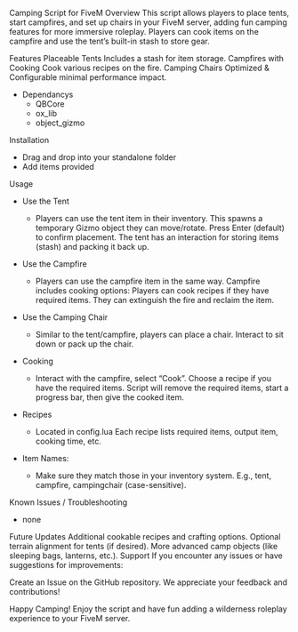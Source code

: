 Camping Script for FiveM
Overview
This script allows players to place tents, start campfires, and set up chairs in your FiveM server, adding fun camping features for more immersive roleplay. Players can cook items on the campfire and use the tent’s built-in stash to store gear.

Features
Placeable Tents
Includes a stash for item storage.
Campfires with Cooking
Cook various recipes on the fire.
Camping Chairs
Optimized & Configurable
minimal performance impact.

- Dependancys
  - QBCore
  - ox_lib
  - object_gizmo

Installation
  - Drag and drop into your standalone folder
  - Add items provided


Usage
- Use the Tent
   - Players can use the tent item in their inventory.
    This spawns a temporary Gizmo object they can move/rotate.
    Press Enter (default) to confirm placement.
    The tent has an interaction for storing items (stash) and packing it back up.
    
- Use the Campfire
    - Players can use the campfire item in the same way.
      Campfire includes cooking options:
      Players can cook recipes if they have required items.
      They can extinguish the fire and reclaim the item.
      
- Use the Camping Chair
    - Similar to the tent/campfire, players can place a chair.
      Interact to sit down or pack up the chair.
      
- Cooking
    - Interact with the campfire, select “Cook”.
      Choose a recipe if you have the required items.
      Script will remove the required items, start a progress bar, then give the cooked item.

- Recipes
    - Located in config.lua
      Each recipe lists required items, output item, cooking time, etc.
      
- Item Names:
    - Make sure they match those in your inventory system.
      E.g., tent, campfire, campingchair (case-sensitive).


Known Issues / Troubleshooting
 - none

Future Updates
Additional cookable recipes and crafting options.
Optional terrain alignment for tents (if desired).
More advanced camp objects (like sleeping bags, lanterns, etc.).
Support
If you encounter any issues or have suggestions for improvements:

Create an Issue on the GitHub repository.
We appreciate your feedback and contributions!

Happy Camping!
Enjoy the script and have fun adding a wilderness roleplay experience to your FiveM server.












